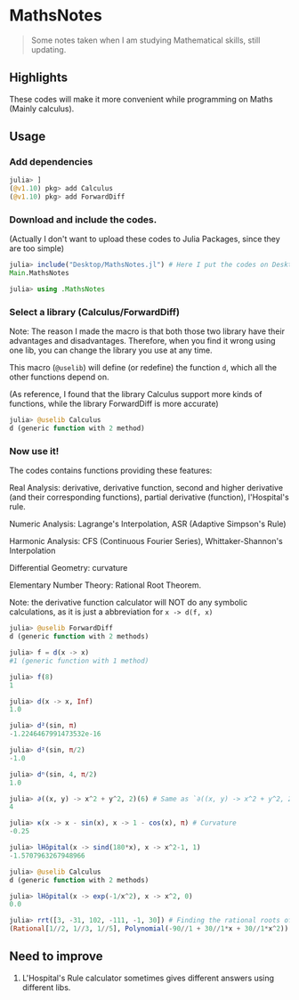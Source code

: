 # MathsNotes
> Some notes taken when I am studying Mathematical skills, still updating.

## Highlights
These codes will make it more convenient while programming on Maths (Mainly calculus).

## Usage
### Add dependencies

```Julia
julia> ]
(@v1.10) pkg> add Calculus
(@v1.10) pkg> add ForwardDiff
```

### Download and include the codes.

(Actually I don't want to upload these codes to Julia Packages, since they are too simple)

```Julia
julia> include("Desktop/MathsNotes.jl") # Here I put the codes on Desktop
Main.MathsNotes

julia> using .MathsNotes
```

### Select a library (Calculus/ForwardDiff)

Note: The reason I made the macro is that both those two library have their advantages and disadvantages. Therefore, when you find it wrong using one lib, you can change the library you use at any time.

This macro (`@uselib`) will define (or redefine) the function `d`, which all the other functions depend on.

(As reference, I found that the library Calculus support more kinds of functions, while the library ForwardDiff is more accurate)

```Julia
julia> @uselib Calculus
d (generic function with 2 method)
```

### Now use it!

The codes contains functions providing these features:

Real Analysis: derivative, derivative function, second and higher derivative (and their corresponding functions), partial derivative (function), l'Hospital's rule.

Numeric Analysis: Lagrange's Interpolation, ASR (Adaptive Simpson's Rule)

Harmonic Analysis: CFS (Continuous Fourier Series), Whittaker-Shannon's Interpolation

Differential Geometry: curvature

Elementary Number Theory: Rational Root Theorem.

Note: the derivative function calculator will NOT do any symbolic calculations, as it is just a abbreviation for `x -> d(f, x)`

```Julia
julia> @uselib ForwardDiff
d (generic function with 2 methods)

julia> f = d(x -> x)
#1 (generic function with 1 method)

julia> f(8)
1

julia> d(x -> x, Inf)
1.0

julia> d²(sin, π)
-1.2246467991473532e-16

julia> d²(sin, π/2)
-1.0

julia> dⁿ(sin, 4, π/2)
1.0

julia> ∂((x, y) -> x^2 + y^2, 2)(6) # Same as `∂((x, y) -> x^2 + y^2, 2; n=1)(6)`, which `(6)` is the other variable(s).
4

julia> κ(x -> x - sin(x), x -> 1 - cos(x), π) # Curvature
-0.25

julia> lHôpital(x -> sind(180*x), x -> x^2-1, 1)
-1.5707963267948966

julia> @uselib Calculus
d (generic function with 2 methods)

julia> lHôpital(x -> exp(-1/x^2), x -> x^2, 0)
0.0

julia> rrt([3, -31, 102, -111, -1, 30]) # Finding the rational roots of 30x⁵-x⁴-111x³+102x²-31x+3=0, and return the polynomial formed from the irrational roots of the original polynomial additionally.
(Rational[1//2, 1//3, 1//5], Polynomial(-90//1 + 30//1*x + 30//1*x^2))
```

## Need to improve

1. L'Hospital's Rule calculator sometimes gives different answers using different libs.
